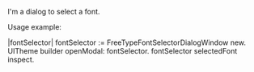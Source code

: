 I'm a dialog to select a font. Usage example:|fontSelector|fontSelector := FreeTypeFontSelectorDialogWindow new.UITheme builder openModal: fontSelector.fontSelector selectedFont inspect.
